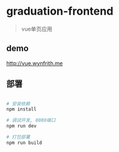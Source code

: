 # graduation-frontend

> vue单页应用

## demo

http://vue.wynfrith.me

## 部署

``` bash

# 安装依赖
npm install

# 调试开发, 8080端口
npm run dev

# 打包部署
npm run build
```
